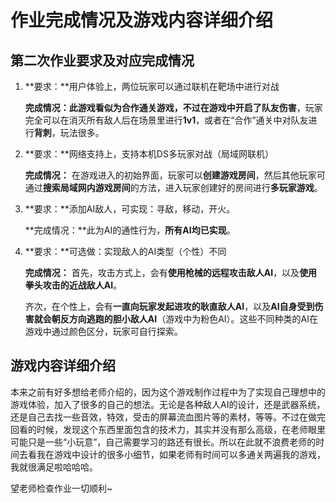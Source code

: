 # 作业完成情况及游戏内容详细介绍

## 第二次作业要求及对应完成情况

1. **要求：**用户体验上，两位玩家可以通过联机在靶场中进行对战

   **完成情况：**此游戏看似为合作通关游戏，不过在游戏中开启了**队友伤害**，玩家完全可以在消灭所有敌人后在场景里进行**1v1**，或者在“合作”通关中对队友进行**背刺**，玩法很多。

2. **要求：**网络支持上，支持本机DS多玩家对战（局域网联机）

   **完成情况：** 在游戏进入的初始界面，玩家可以**创建游戏房间**，然后其他玩家可通过**搜索局域网内游戏房间**的方法，进入玩家创建好的房间进行**多玩家游戏**。

3. **要求：**添加AI敌人，可实现：寻敌，移动，开火。

   **完成情况：**此为AI的通性行为，**所有AI均已实现**。

4. **要求：**可选做：实现敌人的AI类型（个性）不同

   **完成情况：** 首先，攻击方式上，会有**使用枪械的远程攻击敌人AI**，以及**使用拳头攻击的近战敌人AI**。

   齐次，在个性上，会有**一直向玩家发起进攻的耿直敌人AI**，以及**AI自身受到伤害就会朝反方向逃跑的胆小敌人AI**（游戏中为粉色AI）。这些不同种类的AI在游戏中通过颜色区分，玩家可自行探索。



## 游戏内容详细介绍

本来之前有好多想给老师介绍的，因为这个游戏制作过程中为了实现自己理想中的游戏体验，加入了很多的自己的想法。无论是各种敌人AI的设计，还是武器系统，还是自己去找一些音效，特效，受击的屏幕流血图片等的素材，等等。不过在做完回看的时候，发现这个东西里面包含的技术力，其实并没有那么高级，在老师眼里可能只是一些“小玩意”，自己需要学习的路还有很长。所以在此就不浪费老师的时间去看我在游戏中设计的很多小细节，如果老师有时间可以多通关两遍我的游戏，我就很满足啦哈哈哈。

望老师检查作业一切顺利~